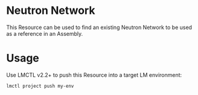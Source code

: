 # Neutron Network

This Resource can be used to find an existing Neutron Network to be used as a reference in an Assembly.

# Usage

Use LMCTL v2.2+ to push this Resource into a target LM environment:

```
lmctl project push my-env
```